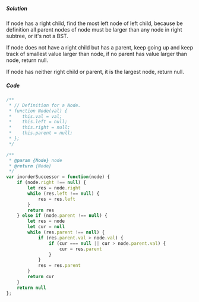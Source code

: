 ##### Solution

If node has a right child, find the most left node of left child, because be definition all parent nodes of node must be larger than any node in right subtree, or it's not a BST.

If node does not have a right child but has a parent, keep going up and keep track of smallest value larger than node, if no parent has value larger than node, return null.

If node has neither right child or parent, it is the largest node, return null.

##### Code

```javascript
/**
 * // Definition for a Node.
 * function Node(val) {
 *    this.val = val;
 *    this.left = null;
 *    this.right = null;
 *    this.parent = null;
 * };
 */

/**
 * @param {Node} node
 * @return {Node}
 */
var inorderSuccessor = function(node) {
    if (node.right !== null) {
        let res = node.right
        while (res.left !== null) {
            res = res.left
        }
        return res
    } else if (node.parent !== null) {
        let res = node
        let cur = null
        while (res.parent !== null) {
            if (res.parent.val > node.val) {
                if (cur === null || cur > node.parent.val) {
                    cur = res.parent
                }
            }
            res = res.parent
        }
        return cur
    }
    return null
};
```

